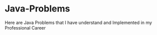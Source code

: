# Java-Problems
Here are Java Problems that I have understand and Implemented in my Professional Career 
